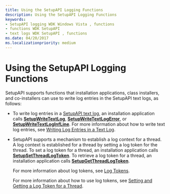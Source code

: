 ```yaml
---
title: Using the SetupAPI Logging Functions
description: Using the SetupAPI Logging Functions
keywords:
- SetupAPI logging WDK Windows Vista , functions
- functions WDK SetupAPI
- text logs WDK SetupAPI , functions
ms.date: 04/20/2017
ms.localizationpriority: medium
---
```


# Using the SetupAPI Logging Functions


SetupAPI supports functions that installation applications, class installers, and co-installers can use to write log entries in the SetupAPI text logs, as follows:

-   To write log entries in a [SetupAPI text log](setupapi-text-logs.md), an installation application calls [**SetupWriteTextLog**](/windows/win32/api/setupapi/nf-setupapi-setupwritetextlog), [**SetupWriteTextLogError**](/windows/win32/api/setupapi/nf-setupapi-setupwritetextlogerror), or [**SetupWriteTextLogInfLine**](/windows/win32/api/setupapi/nf-setupapi-setupwritetextloginfline). For more information about how to write text log entries, see [Writing Log Entries in a Text Log](writing-log-entries-in-a-text-log.md).

-   SetupAPI supports a mechanism to establish a log context for a thread. A log context is established for a thread by setting a log token for the thread. To set a log token for a thread, an installation application calls [**SetupSetThreadLogToken**](/windows/win32/api/setupapi/nf-setupapi-setupsetthreadlogtoken). To retrieve a log token for a thread, an installation application calls [**SetupGetThreadLogToken**](/windows/win32/api/setupapi/nf-setupapi-setupgetthreadlogtoken).

    For more information about log tokens, see [Log Tokens](log-tokens.md).

    For more information about how to use log tokens, see [Setting and Getting a Log Token for a Thread](setting-and-getting-a-log-token-for-a-thread.md).

 

